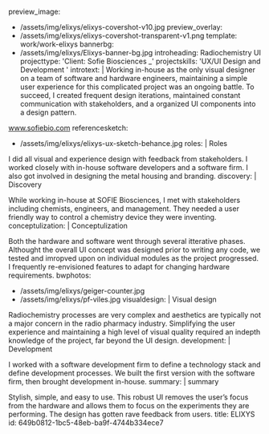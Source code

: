 preview_image:
  - /assets/img/elixys/elixys-covershot-v10.jpg
preview_overlay:
  - /assets/img/elixys/elixys-covershot-transparent-v1.png
template: work/work-elixys
bannerbg:
  - /assets/img/elixys/Elixys-banner-bg.jpg
introheading: Radiochemistry UI
projecttype: 'Client: Sofie Biosciences _'
projectskills: 'UX/UI Design and Development '
introtext: |
  Working in-house as the only visual designer on a team of software and
  hardware engineers, maintaining a simple user experience for
  this complicated project was an ongoing battle. To succeed, I created
  frequent design iterations, maintained constant communication with
  stakeholders, and a organized UI components into a design pattern.
  
  <a href="http://sofiebio.com" target="_blank">www.sofiebio.com</a>
referencesketch:
  - /assets/img/elixys/elixys-ux-sketch-behance.jpg
roles: |
  Roles
  
  I did all visual and experience design with feedback from stakeholders. I worked closely with in-house software developers and a software firm. I also got involved in designing the metal housing and branding.
discovery: |
  Discovery
  
  While working in-house at SOFIE Biosciences, I met with stakeholders including chemists, engineers, and management. They needed a user friendly way to control a chemistry device they were inventing.
conceptulization: |
  Conceptulization
  
  Both the hardware and software went through several itterative phases. Althought the overall UI concept was designed prior to writing any code, we tested and imropved upon on individual modules as the project progressed. I frequently re-envisioned features to adapt for changing hardware requirements.
bwphotos:
  - /assets/img/elixys/geiger-counter.jpg
  - /assets/img/elixys/pf-viles.jpg
visualdesign: |
  Visual design
  
  Radiochemistry processes are very complex and aesthetics are typically not a major concern in the radio pharmacy industry. Simplifying the user experience and maintaining a high level of visual quality required an indepth knowledge of the project, far beyond the UI design.
development: |
  Development
  
  I worked with a software development firm to define a technology stack and define development processes. We built the first version with the software firm, then brought development in-house.
summary: |
  summary
  
  Stylish, simple, and easy to use. This robust UI removes the user’s focus from the hardware and allows them to focus on the experiments they are performing. The design has gotten rave feedback from users.
title: ELIXYS
id: 649b0812-1bc5-48eb-ba9f-4744b334ece7
